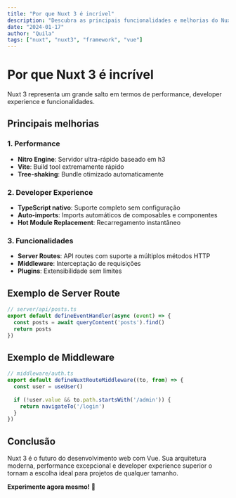 ```yaml
---
title: "Por que Nuxt 3 é incrível"
description: "Descubra as principais funcionalidades e melhorias do Nuxt 3"
date: "2024-01-17"
author: "Quila"
tags: ["nuxt", "nuxt3", "framework", "vue"]
---
```


# Por que Nuxt 3 é incrível

Nuxt 3 representa um grande salto em termos de performance, developer experience e funcionalidades.

## Principais melhorias

### 1. Performance
- **Nitro Engine**: Servidor ultra-rápido baseado em h3
- **Vite**: Build tool extremamente rápido
- **Tree-shaking**: Bundle otimizado automaticamente

### 2. Developer Experience
- **TypeScript nativo**: Suporte completo sem configuração
- **Auto-imports**: Imports automáticos de composables e componentes
- **Hot Module Replacement**: Recarregamento instantâneo

### 3. Funcionalidades
- **Server Routes**: API routes com suporte a múltiplos métodos HTTP
- **Middleware**: Interceptação de requisições
- **Plugins**: Extensibilidade sem limites

## Exemplo de Server Route

```typescript
// server/api/posts.ts
export default defineEventHandler(async (event) => {
  const posts = await queryContent('posts').find()
  return posts
})
```

## Exemplo de Middleware

```typescript
// middleware/auth.ts
export default defineNuxtRouteMiddleware((to, from) => {
  const user = useUser()
  
  if (!user.value && to.path.startsWith('/admin')) {
    return navigateTo('/login')
  }
})
```

## Conclusão

Nuxt 3 é o futuro do desenvolvimento web com Vue. Sua arquitetura moderna, performance excepcional e developer experience superior o tornam a escolha ideal para projetos de qualquer tamanho.

**Experimente agora mesmo!** 🚀
